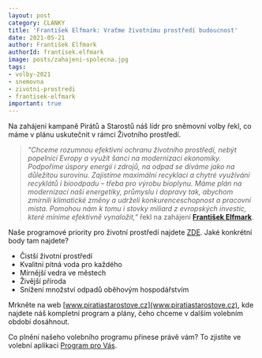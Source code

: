 ```yaml
---
layout: post
category: CLANKY
title: 'František Elfmark: Vraťme životnímu prostředí budoucnost'
date: 2021-05-21
author: František Elfmark
authorId: frantisek.elfmark
image: posts/zahajeni-spolecna.jpg
tags: 
- volby-2021
- snemovna
- zivotni-prostredi
- frantisek-elfmark
important: true
---
```


Na zahájení kampaně Pirátů a Starostů náš lídr pro sněmovní volby řekl, co máme v plánu uskutečnit v rámci Životního prostředí.

> *"Chceme rozumnou efektivní ochranu životního prostředí, nebýt popelnicí Evropy a využít šanci na modernizaci ekonomiky. Podpoříme úspory energií i zdrojů, na odpad se díváme jako na důležitou surovinu. Zajistíme maximální recyklaci a chytré využívání recyklátů i bioodpadu – třeba pro výrobu bioplynu. Máme plán na modernizací naší energetiky, průmyslu i dopravy tak, abychom zmírnili klimatické změny a udrželi konkurenceschopnost a pracovní místa. Pomohou nám k tomu i stovky miliard z evropských investic, které míníme efektivně vynaložit,"* řekl na zahájení **[František Elfmark](https://zlinsky.pirati.cz/lide/frantisek-elfmark/)**.


Naše programové priority pro životní prostředí najdete [ZDE](https://www.piratiastarostove.cz/program/resort/zivotni-prostredi/). Jaké konkrétní body tam najdete?
* Čistší životní prostředí
* Kvalitní pitná voda pro každého
* Mírnější vedra ve městech
* Živější příroda
* Snížení množství odpadů oběhovým hospodářstvím

Mrkněte na web [www.piratiastarostove.cz](www.piratiastarostove.cz), kde najdete náš kompletní program a plány, čeho chceme v dalším volebním období dosáhnout.

Co plnění našeho volebního programu přinese právě vám? To zjistíte ve volební aplikaci [Program pro Vás](https://www.piratiastarostove.cz/program-pro-vas).
